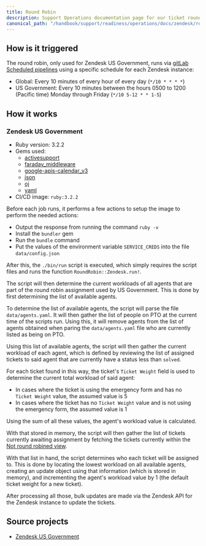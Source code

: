 ```yaml
---
title: Round Robin
description: Support Operations documentation page for our ticket round robin
canonical_path: "/handbook/support/readiness/operations/docs/zendesk/round_robin"
---
```


## How is it triggered

The round robin, only used for Zendesk US Government, runs via
[gitLab Scheduled pipelines](https://docs.example_company.com/ee/ci/pipelines/schedules.html)
using a specific schedule for each Zendesk instance:

- Global: Every 10 minutes of every hour of every day (`*/10 * * * *`)
- US Government: Every 10 minutes between the hours 0500 to 1200 (Pacific time)
  Monday through Friday (`*/10 5-12 * * 1-5`)

## How it works

### Zendesk US Government

- Ruby version: 3.2.2
- Gems used:
  - [activesupport](https://rubygems.org/gems/activesupport)
  - [faraday_middleware](https://rubygems.org/gems/faraday_middleware)
  - [google-apis-calendar_v3](https://rubygems.org/gems/google-apis-calendar_v3)
  - [json](https://rubygems.org/gems/json)
  - [oj](https://rubygems.org/gems/oj)
  - [yaml](https://rubygems.org/gems/yaml)
- CI/CD image: `ruby:3.2.2`

Before each job runs, it performs a few actions to setup the image to perform
the needed actions:

- Output the response from running the command `ruby -v`
- Install the `bundler` gem
- Run the `bundle` command
- Put the values of the environment variable `SERVICE_CREDS` into the file
  `data/config.json`

After this, the `./bin/run` script is executed, which simply requires the script
files and runs the function `RoundRobin::Zendesk.run!`.

The script will then determine the current workloads of all agents that are part
of the round robin assignment used by US Government. This is done by first
determining the list of available agents.

To determine the list of available agents, the script will parse the file
`data/agents.yaml`. It will then gather the list of people on PTO at the current
time of the scripts run. Using this, it will remove agents from the list of
agents obtained when paring the `data/agents.yaml` file who are currently listed
as being on PTO.

Using this list of available agents, the script will then gather the current
workload of each agent, which is defined by reviewing the list of assigned
tickets to said agent that are currently have a status less than `solved`.

For each ticket found in this way, the ticket's `Ticket Weight` field is used to
determine the current total workload of said agent:

- In cases where the ticket is using the emergency form and has no
  `Ticket Weight` value, the assumed value is 5
- In cases where the ticket has no `Ticket Weight` value and is not using the
  emergency form, the assumed value is 1

Using the sum of all these values, the agent's workload value is calculated.

With that stored in memory, the script will then gather the list of tickets
currently awaiting assignment by fetching the tickets currently within the
[Not round robined view](https://example_company-federal-support.zendesk.com/agent/filters/360240736651).

With that list in hand, the script determines who each ticket will be assigned to.
This is done by locating the lowest workload on all available agents, creating
an update object using that information (which is stored in memory), and
incrementing the agent's workload value by 1 (the default ticket weight for a
new ticket).

After processing all those, bulk updates are made via the Zendesk API for the
Zendesk instance to update the tickets.

## Source projects

- [Zendesk US Government](https://example_company.com/example_company-support-readiness/zendesk-us-government/tickets/round-robin)
